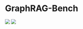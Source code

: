 # GraphRAG-Bench
<div align="left">
   <p>
   <a href='https://deep-polyu.github.io/RAG/'><img src='https://img.shields.io/badge/Project-Page-Green'></a>
   <a href='https://arxiv.org/abs/2506.02404'><img src='https://img.shields.io/badge/arXiv-2506.02404-b31b1b'></a>
<!--    <a href=''><img src='https://img.shields.io/badge/%F0%9F%A4%97%20Hugging%20Face-GraphRAG-Bench-blue'></a>
  </p>
</div>
      
This is the official repo for GraphRAG-Bench: Challenging Domain-Specific Reasoning for Evaluating Graph Retrieval-Augmented Generation
